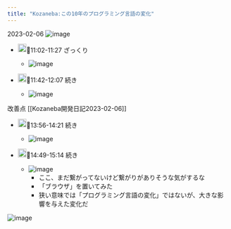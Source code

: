 ```yaml
---
title: "Kozaneba:この10年のプログラミング言語の変化"
---
```



2023-02-06
![image](https://gyazo.com/addaa5549c976f91591d49dbb3a0ac08/thumb/1000)


- <img src='https://scrapbox.io/api/pages/nishio/nishio/icon' alt='nishio.icon' height="19.5"/>🍅11:02-11:27 ざっくり
    - ![image](https://gyazo.com/4af20867cd9783a58929331bff4a288a/thumb/1000)

- <img src='https://scrapbox.io/api/pages/nishio/nishio/icon' alt='nishio.icon' height="19.5"/>🍅11:42-12:07 続き
    - ![image](https://gyazo.com/5811a17880ed7162182c2b0f532f3c1f/thumb/1000)

改善点 [[Kozaneba開発日記2023-02-06]]

- <img src='https://scrapbox.io/api/pages/nishio/nishio/icon' alt='nishio.icon' height="19.5"/>🍅13:56-14:21 続き
    - ![image](https://gyazo.com/bba15012fc9369832f43db0265fc2205/thumb/1000)


- <img src='https://scrapbox.io/api/pages/nishio/nishio/icon' alt='nishio.icon' height="19.5"/>🍅14:49-15:14 続き
    - ![image](https://gyazo.com/1b17f7c38d177179188cd91357df09f9/thumb/1000)
        - ここ、まだ繋がってないけど繋がりがありそうな気がするな
        - 「ブラウザ」を置いてみた
        - 狭い意味では「プログラミング言語の変化」ではないが、大きな影響を与えた変化だ

![image](https://gyazo.com/addaa5549c976f91591d49dbb3a0ac08/thumb/1000)
